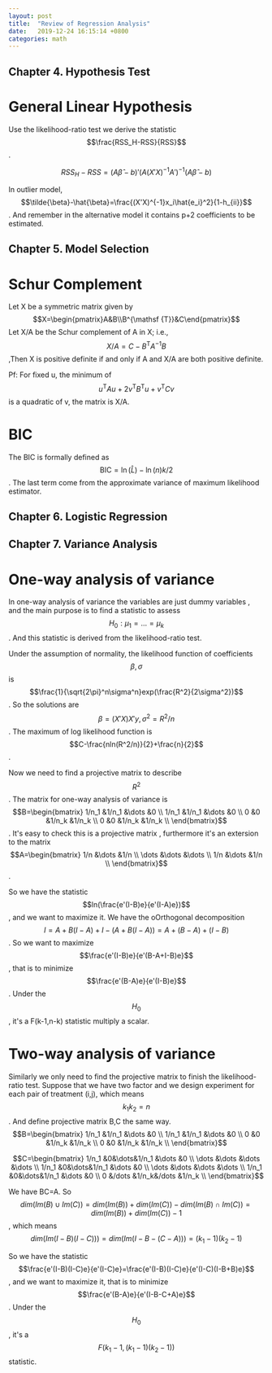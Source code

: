```yaml
---
layout: post
title:  "Review of Regression Analysis"
date:   2019-12-24 16:15:14 +0800
categories: math
---
```


## Chapter 4. Hypothesis Test

# General Linear Hypothesis

Use the likelihood-ratio test we derive the statistic $$\frac{RSS_H-RSS}{RSS}$$.

$$RSS_H-RSS=(A\hat{\beta}-b)'(A(X'X)^{-1}A')^{-1}(A\hat{\beta}-b)$$

In outlier model, $$\tilde{\beta}-\hat{\beta}=\frac{(X'X)^{-1}x_i\hat{e_i}^2}{1-h_{ii}}$$. And remember in the alternative model it contains p+2 coefficients to be estimated.

## Chapter 5. Model Selection

# Schur Complement 

Let X be a symmetric matrix given by $$X=\begin{pmatrix}A&B\\B^{\mathsf {T}}&C\end{pmatrix}$$
Let X/A be the Schur complement of A in X; i.e., $$X/A=C-B^{\mathsf {T}}A^{-1}B$$,Then X is positive definite if and only if A and X/A are both positive definite.

Pf: For fixed u, the minimum of  $$u^{\mathsf {T}}Au+2v^{\mathsf {T}}B^{\mathsf {T}}u+v^{\mathsf {T}}Cv$$ is a quadratic of v, the matrix is X/A.

# BIC

The BIC is formally defined as $$ \mathrm {BIC} =\ln({\widehat {L}})-\ln(n)k/2$$. The last term come from the approximate variance of maximum likelihood estimator.


## Chapter 6. Logistic Regression 


## Chapter 7. Variance Analysis

# One-way analysis of variance 

In one-way analysis of variance the variables are just dummy variables , and the main purpose is to find a statistic to assess $$H_0:\mu_1=\dots=\mu_k$$. And this statistic is derived from the likelihood-ratio test.

Under the assumption of normality, the likelihood function of coefficients $$\beta,\sigma$$ is $$\frac{1}{\sqrt{2\pi}^n\sigma^n}exp(\frac{R^2}{2\sigma^2})$$. So the solutions are $$\beta=(X'X)X'y,\sigma^2=R^2/n$$. The maximum of log likelihood function is $$C-\frac{nln(R^2/n)}{2}+\frac{n}{2}$$.

Now we need to find a projective matrix to describe $$R^2$$. The matrix for one-way analysis of variance is $$B=\begin{bmatrix}
1/n_1 &1/n_1 &\dots  &0 \\ 
1/n_1 &1/n_1 &\dots  &0 \\ 
0 &0 &1/n_k &1/n_k \\ 
0 &0 &1/n_k &1/n_k \\ 
\end{bmatrix}$$		. It's easy to check this is a projective matrix , furthermore it's an extersion to the matrix $$A=\begin{bmatrix}
1/n  &\dots  &1/n \\ 
\dots &\dots  &\dots \\ 
1/n  &\dots  &1/n \\ 
\end{bmatrix}$$.


So we have the statistic $$ln(\frac{e'(I-B)e}{e'(I-A)e})$$, and we want to maximize it. We have the oOrthogonal decomposition $$I=A+B(I-A)+I-(A+B(I-A))=A+(B-A)+(I-B)$$. So we want to maximize $$\frac{e'(I-B)e}{e'(B-A+I-B)e}$$, that is to minimize $$\frac{e'(B-A)e}{e'(I-B)e}$$. Under the $$H_0$$ , it's a F(k-1,n-k) statistic multiply a scalar.

# Two-way analysis of variance 

Similarly we only need to find the projective matrix to finish the likelihood-ratio	test. Suppose that we have two factor and we design experiment for each pair of treatment (i,j), which means $$k_1k_2=n$$. And define projective matrix B,C the same way. $$B=\begin{bmatrix}
1/n_1 &1/n_1 &\dots  &0 \\ 
1/n_1 &1/n_1 &\dots  &0 \\ 
0 &0 &1/n_k &1/n_k \\ 
0 &0 &1/n_k &1/n_k \\ 
\end{bmatrix}$$

$$C=\begin{bmatrix}
1/n_1 &0&\dots&1/n_1 &\dots  &0 \\ 
\dots &\dots &\dots  &\dots \\ 
1/n_1 &0&\dots&1/n_1 &\dots  &0 \\ 
\dots &\dots &\dots &\dots \\ 
1/n_1 &0&\dots&1/n_1 &\dots  &0 \\ 
0 &/dots &1/n_k&/dots &1/n_k \\ 
\end{bmatrix}$$

We have BC=A. So $$dim(Im(B)\cup Im(C))=dim(Im(B))+dim(Im(C))-dim(Im(B)\cap Im(C))=dim(Im(B))+dim(Im(C))-1$$, which means $$dim(Im(I-B)(I-C)))=dim(Im(I-B-(C-A)))=(k_1-1)(k_2-1)$$ 

So we have the statistic $$\frac{e'(I-B)(I-C)e}{e'(I-C)e}=\frac{e'(I-B)(I-C)e}{e'(I-C)(I-B+B)e}$$, and we want to maximize it, that is to minimize $$\frac{e'(B-A)e}{e'(I-B-C+A)e}$$. Under the $$H_0$$, it's a $$F(k_1-1,(k_1-1)(k_2-1))$$ statistic.


